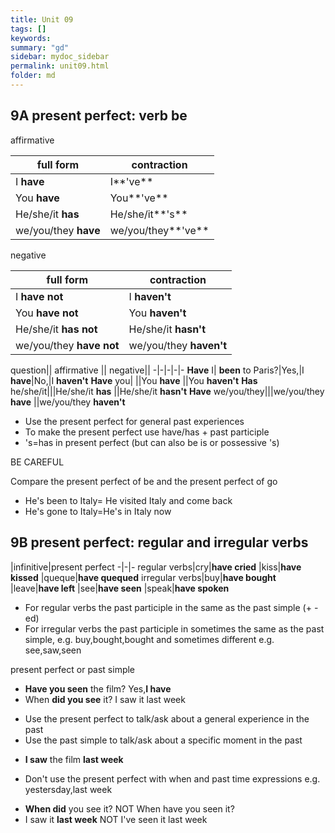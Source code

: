 ```yaml
---
title: Unit 09
tags: []
keywords:
summary: "gd"
sidebar: mydoc_sidebar
permalink: unit09.html
folder: md
---
```



## 9A present perfect: verb be

affirmative

full form| contraction|
-|-|
I **have**|		I**'ve**| **been** to Rome
You **have**|	You**'ve**|
He/she/it **has**|		He/she/it**'s**|
we/you/they **have**|	we/you/they**'ve**|

negative

full form| contraction|
-|-|
I **have not**|		I **haven't**| **been** to Venice
You **have not**|	You **haven't**|
He/she/it **has not**|		He/she/it **hasn't**|
we/you/they **have not**|	we/you/they **haven't**|


question|| affirmative || negative||
-|-|-|-|-
**Have** I| **been** to Paris?|Yes,|I **have**|No,|I **haven't**
**Have** you|		||You **have** ||You **haven't**
**Has** he/she/it|||He/she/it **has** ||He/she/it **hasn't**
**Have** we/you/they|||we/you/they **have** ||we/you/they **haven't**

* Use the present perfect for general past experiences
* To make the present perfect use have/has + past participle
* 's=has in present perfect (but can also be is or possessive 's)

BE CAREFUL

Compare the present perfect of be and the present perfect of go
- He's been to Italy= He visited Italy and come back
- He's gone to Italy=He's in Italy now

## 9B present perfect: regular and irregular verbs

|infinitive|present perfect
-|-|-
regular verbs|cry|**have cried**
|kiss|**have kissed**
|queque|**have quequed**
irregular verbs|buy|**have bought**
|leave|**have left**
|see|**have seen**
|speak|**have spoken**

* For regular verbs the past participle in the same as the past simple (+ -ed)
* For irregular verbs the past participle in sometimes the same as the past simple, e.g. buy,bought,bought and sometimes different e.g. see,saw,seen

present perfect or past simple
- **Have you seen** the film? Yes,**I have**
- When **did you see** it? I saw it last week

* Use the present perfect to talk/ask about a general experience in the past
* Use the past simple to talk/ask about a specific moment in the past
- **I saw** the film **last week**
* Don't use the present perfect with when and past time expressions e.g. yestersday,last week
- **When did** you see it? NOT When have you seen it?
- I saw it **last week** NOT I've seen it last week